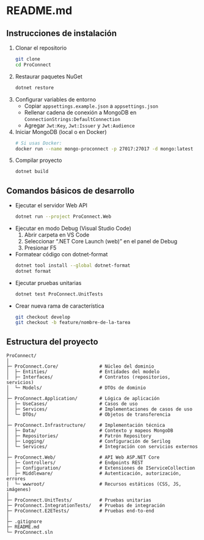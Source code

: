 ﻿# README.md

## Instrucciones de instalación

1. Clonar el repositorio  
   ```bash
   git clone 
   cd ProConnect
   ```
2. Restaurar paquetes NuGet  
   ```bash
   dotnet restore
   ```
3. Configurar variables de entorno  
   - Copiar `appsettings.example.json` a `appsettings.json`  
   - Rellenar cadena de conexión a MongoDB en `ConnectionStrings:DefaultConnection`  
   - Agregar `Jwt:Key`, `Jwt:Issuer` y `Jwt:Audience`  
4. Iniciar MongoDB (local o en Docker)  
   ```bash
   # Si usas Docker:
   docker run --name mongo-proconnect -p 27017:27017 -d mongo:latest
   ```
5. Compilar proyecto  
   ```bash
   dotnet build
   ```

## Comandos básicos de desarrollo

- Ejecutar el servidor Web API  
  ```bash
  dotnet run --project ProConnect.Web
  ```
- Ejecutar en modo Debug (Visual Studio Code)  
  1. Abrir carpeta en VS Code  
  2. Seleccionar “.NET Core Launch (web)” en el panel de Debug  
  3. Presionar F5
- Formatear código con dotnet-format  
  ```bash
  dotnet tool install --global dotnet-format
  dotnet format
  ```
- Ejecutar pruebas unitarias  
  ```bash
  dotnet test ProConnect.UnitTests
  ```
- Crear nueva rama de característica  
  ```bash
  git checkout develop
  git checkout -b feature/nombre-de-la-tarea
  ```

## Estructura del proyecto

```
ProConnect/
│
├─ ProConnect.Core/               # Núcleo del dominio
│  ├─ Entities/                   # Entidades del modelo
│  ├─ Interfaces/                 # Contratos (repositorios, servicios)
│  └─ Models/                     # DTOs de dominio
│
├─ ProConnect.Application/        # Lógica de aplicación
│  ├─ UseCases/                   # Casos de uso
│  ├─ Services/                   # Implementaciones de casos de uso
│  └─ DTOs/                       # Objetos de transferencia
│
├─ ProConnect.Infrastructure/     # Implementación técnica
│  ├─ Data/                       # Contexto y mapeos MongoDB
│  ├─ Repositories/               # Patrón Repository
│  ├─ Logging/                    # Configuración de Serilog
│  └─ Services/                   # Integración con servicios externos
│
├─ ProConnect.Web/                # API Web ASP.NET Core
│  ├─ Controllers/                # Endpoints REST
│  ├─ Configuration/              # Extensiones de IServiceCollection
│  ├─ Middleware/                 # Autenticación, autorización, errores
│  └─ wwwroot/                    # Recursos estáticos (CSS, JS, imágenes)
│
├─ ProConnect.UnitTests/          # Pruebas unitarias
├─ ProConnect.IntegrationTests/   # Pruebas de integración
├─ ProConnect.E2ETests/           # Pruebas end-to-end
│
├─ .gitignore
├─ README.md
└─ ProConnect.sln
```
